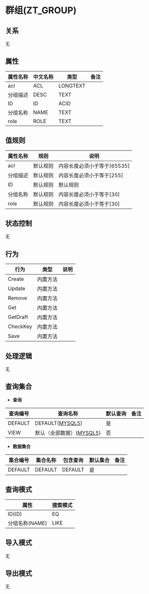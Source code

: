 # 群组(ZT_GROUP)

  

## 关系
无

## 属性

| 属性名称        |    中文名称    | 类型     |  备注  |
| --------   |------------| -----   |  -------- | 
|acl|ACL|LONGTEXT|&nbsp;|
|分组描述|DESC|TEXT|&nbsp;|
|ID|ID|ACID|&nbsp;|
|分组名称|NAME|TEXT|&nbsp;|
|role|ROLE|TEXT|&nbsp;|

## 值规则
| 属性名称    | 规则    |  说明  |
| --------   |------------| ----- | 
|acl|默认规则|内容长度必须小于等于[65535]|
|分组描述|默认规则|内容长度必须小于等于[255]|
|ID|默认规则|默认规则|
|分组名称|默认规则|内容长度必须小于等于[30]|
|role|默认规则|内容长度必须小于等于[30]|

## 状态控制

无


## 行为
| 行为    | 类型    |  说明  |
| --------   |------------| ----- | 
|Create|内置方法|&nbsp;|
|Update|内置方法|&nbsp;|
|Remove|内置方法|&nbsp;|
|Get|内置方法|&nbsp;|
|GetDraft|内置方法|&nbsp;|
|CheckKey|内置方法|&nbsp;|
|Save|内置方法|&nbsp;|

## 处理逻辑
无

## 查询集合

* **查询**

| 查询编号 | 查询名称       | 默认查询 |   备注|
| --------  | --------   | --------   | ----- |
|DEFAULT|DEFAULT([MYSQL5](../../appendix/query_MYSQL5.md#Group_Default))|是|&nbsp;|
|VIEW|默认（全部数据）([MYSQL5](../../appendix/query_MYSQL5.md#Group_View))|否|&nbsp;|

* **数据集合**

| 集合编号 | 集合名称   |  包含查询  | 默认集合 |   备注|
| --------  | --------   | -------- | --------   | ----- |
|DEFAULT|DEFAULT|DEFAULT|是|&nbsp;|

## 查询模式
| 属性      |    搜索模式     |
| --------   |------------|
|ID(ID)|EQ|
|分组名称(NAME)|LIKE|

## 导入模式
无


## 导出模式
无
